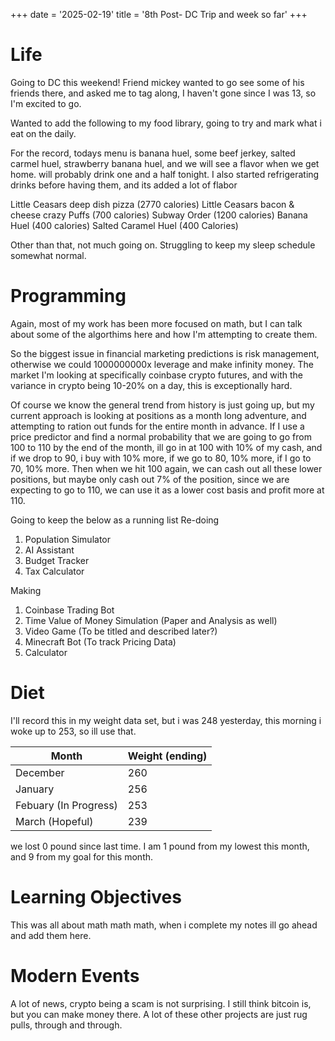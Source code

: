 +++
date = '2025-02-19'
title = '8th Post- DC Trip and week so far'
+++


# Life
Going to DC this weekend! Friend mickey wanted to go see some of his friends there, and asked me to tag along, I haven't gone since I was 13, so I'm excited to go.

Wanted to add the following to my food library, going to try and mark what i eat on the daily.

For the record, todays menu is banana huel, some beef jerkey, salted carmel huel, strawberry banana huel, and we will see a flavor when we get home. will probably drink one and a half tonight. I also started refrigerating drinks before having them, and its added a lot of flabor

Little Ceasars deep dish pizza (2770 calories)
Little Ceasars bacon & cheese crazy Puffs (700 calories)
Subway Order (1200 calories)
Banana Huel (400 calories)
Salted Caramel Huel (400 Calories)

Other than that, not much going on. Struggling to keep my sleep schedule somewhat normal.


# Programming
Again, most of my work has been more focused on math, but I can talk about some of the algorthims here and how I'm attempting to create them.

So the biggest issue in financial marketing predictions is risk management, otherwise we could 1000000000x leverage and make infinity money. The market I'm looking at specifically coinbase crypto futures, and with the variance in crypto being 10-20% on a day, this is exceptionally hard. 

Of course we know the general trend from history is just going up, but my current approach is looking at positions as a month long adventure, and attempting to ration out funds for the entire month in advance. If I use a price predictor and find a normal probability that we are going to go from 100 to 110 by the end of the month, ill go in at 100 with 10% of my cash, and if we drop to 90, i buy with 10% more, if we go to 80, 10% more, if I go to 70, 10% more. Then when we hit 100 again, we can cash out all these lower positions, but maybe only cash out 7% of the position, since we are expecting to go to 110, we can use it as a lower cost basis and profit more at 110. 


Going to keep the below as a running list
Re-doing
1. Population Simulator
2. AI Assistant
3. Budget Tracker
4. Tax Calculator

Making
1. Coinbase Trading Bot 
2. Time Value of Money Simulation (Paper and Analysis as well)
3. Video Game (To be titled and described later?)
4. Minecraft Bot (To track Pricing Data)
5. Calculator 

# Diet

I'll record this in my weight data set, but i was 248 yesterday, this morning i woke up to 253, so ill use that. 

| Month    | Weight (ending) |
| -------- | ------- |
| December  | 260    |
| January | 256     |
| Febuary (In Progress)    | 253    |
| March (Hopeful)    | 239    |

we lost 0 pound since last time. I am 1 pound from my lowest this month, and 9 from my goal for this month.

# Learning Objectives
This was all about math math math, when i complete my notes ill go ahead and add them here. 

# Modern Events

A lot of news, crypto being a scam is not surprising. I still think bitcoin is, but you can make money there. A lot of these other projects are just rug pulls, through and through. 